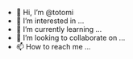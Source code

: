 - 👋 Hi, I’m @totomi
- 👀 I’m interested in ...
- 🌱 I’m currently learning ...
- 💞️ I’m looking to collaborate on ...
- 📫 How to reach me ...

<!---
totomi/totomi is a ✨ special ✨ repository because its `README.md` (this file) appears on your GitHub profile.
You can click the Preview link to take a look at your changes.
--->
